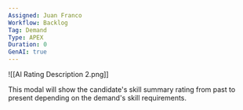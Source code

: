 ```yaml
---
Assigned: Juan Franco
Workflow: Backlog
Tag: Demand
Type: APEX
Duration: 0
GenAI: true
---
```


![[AI Rating Description 2.png]]

This modal will show the candidate's skill summary rating from past to present depending on the demand's skill requirements.
